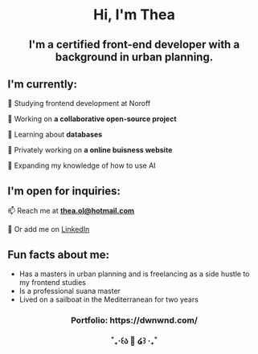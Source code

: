 <h1 align="center">Hi, I'm Thea</h1>

<h2 align="center">I'm a certified front-end developer with a background in urban planning.<br></h2>


## I'm currently:

🌱 Studying frontend development at Noroff

🌱 Working on **a collaborative open-source project**

🌱 Learning about **databases**
  
👾 Privately working on **a online buisness website**
  
🚀 Expanding my knowledge of how to use AI

## I'm open for inquiries:

📫 Reach me at **thea.ol@hotmail.com**
  
💬 Or add me on [LinkedIn](https://www.linkedin.com/in/thea-oland-b38175139/)

## Fun facts about me:
- Has a masters in urban planning and is freelancing as a side hustle to my frontend studies
- Is a professional suana master
- Lived on a sailboat in the Mediterranean for two years





<h3 align="center">Portfolio: https://dwnwnd.com/
<br><br>˚₊‧꒰ა 🎀 ໒꒱ ‧₊˚</h3>

